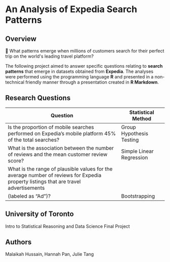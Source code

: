 # An Analysis of Expedia Search Patterns

## Overview

🔎 What patterns emerge when millions of customers search for their perfect trip on the world's leading travel platform?

The following project aimed to answer specific questions relating to **search patterns** that emerge in datasets obtained from **Expedia**. 
The analyses were performed using the programming language **R** and presented in a non-technical friendly manner through a presentation created in **R Markdown**.

## Research Questions

| Question | Statistical Method |
| --- | --- |
| Is the proportion of mobile searches performed on Expedia’s mobile platform 45% of the total searches? | Group Hypothesis Testing |
| What is the association between the number of reviews and the mean customer review score? | Simple Linear Regression |
| What is the range of plausible values for the average number of reviews for Expedia property listings that are travel advertisements 
(labeled as “Ad”)? | Bootstrapping |

## University of Toronto
Intro to Statistical Reasoning and Data Science Final Project

## Authors
Malaikah Hussain, Hannah Pan, Julie Tang
